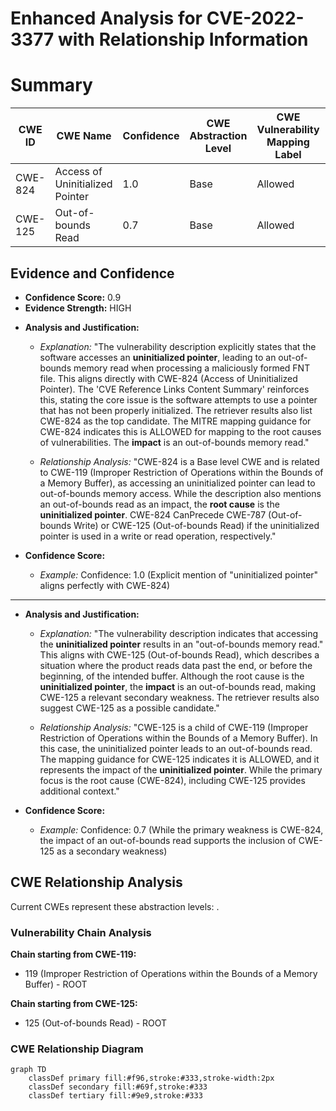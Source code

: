 # Enhanced Analysis for CVE-2022-3377 with Relationship Information

# Summary
| CWE ID | CWE Name | Confidence | CWE Abstraction Level | CWE Vulnerability Mapping Label | CWE-Vulnerability Mapping Notes |
|---|---|---|---|---|---|
| CWE-824 | Access of Uninitialized Pointer | 1.0 | Base | Allowed | Primary CWE |
| CWE-125 | Out-of-bounds Read | 0.7 | Base | Allowed | Secondary Candidate |

## Evidence and Confidence

*   **Confidence Score:** 0.9
*   **Evidence Strength:** HIGH

- **Analysis and Justification:**  
  - *Explanation:* "The vulnerability description explicitly states that the software accesses an **uninitialized pointer**, leading to an out-of-bounds memory read when processing a maliciously formed FNT file. This aligns directly with CWE-824 (Access of Uninitialized Pointer). The 'CVE Reference Links Content Summary' reinforces this, stating the core issue is the software attempts to use a pointer that has not been properly initialized. The retriever results also list CWE-824 as the top candidate. The MITRE mapping guidance for CWE-824 indicates this is ALLOWED for mapping to the root causes of vulnerabilities. The **impact** is an out-of-bounds memory read."
  
  - *Relationship Analysis:* "CWE-824 is a Base level CWE and is related to CWE-119 (Improper Restriction of Operations within the Bounds of a Memory Buffer), as accessing an uninitialized pointer can lead to out-of-bounds memory access. While the description also mentions an out-of-bounds read as an impact, the **root cause** is the **uninitialized pointer**. CWE-824 CanPrecede CWE-787 (Out-of-bounds Write) or CWE-125 (Out-of-bounds Read) if the uninitialized pointer is used in a write or read operation, respectively."

- **Confidence Score:**  
  - *Example:* Confidence: 1.0 (Explicit mention of "uninitialized pointer" aligns perfectly with CWE-824)

---
- **Analysis and Justification:**  
  - *Explanation:* "The vulnerability description indicates that accessing the **uninitialized pointer** results in an "out-of-bounds memory read." This aligns with CWE-125 (Out-of-bounds Read), which describes a situation where the product reads data past the end, or before the beginning, of the intended buffer. Although the root cause is the **uninitialized pointer**, the **impact** is an out-of-bounds read, making CWE-125 a relevant secondary weakness. The retriever results also suggest CWE-125 as a possible candidate."
  
  - *Relationship Analysis:* "CWE-125 is a child of CWE-119 (Improper Restriction of Operations within the Bounds of a Memory Buffer). In this case, the uninitialized pointer leads to an out-of-bounds read. The mapping guidance for CWE-125 indicates it is ALLOWED, and it represents the impact of the **uninitialized pointer**. While the primary focus is the root cause (CWE-824), including CWE-125 provides additional context."

- **Confidence Score:**  
  - *Example:* Confidence: 0.7 (While the primary weakness is CWE-824, the impact of an out-of-bounds read supports the inclusion of CWE-125 as a secondary weakness)


## CWE Relationship Analysis

Current CWEs represent these abstraction levels: .


### Vulnerability Chain Analysis

**Chain starting from CWE-119:**
- 119 (Improper Restriction of Operations within the Bounds of a Memory Buffer) - ROOT


**Chain starting from CWE-125:**
- 125 (Out-of-bounds Read) - ROOT



### CWE Relationship Diagram

```mermaid
graph TD
    classDef primary fill:#f96,stroke:#333,stroke-width:2px
    classDef secondary fill:#69f,stroke:#333
    classDef tertiary fill:#9e9,stroke:#333
```

